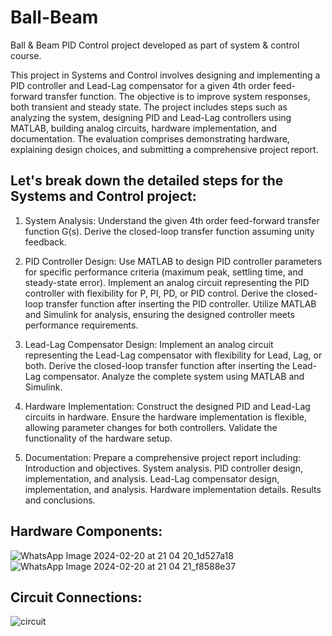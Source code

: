 # Ball-Beam
Ball &amp; Beam PID Control project developed as part of system &amp; control course.

This project in Systems and Control involves designing and implementing a PID controller and Lead-Lag compensator for a given 4th order feed-forward transfer function. The objective is to improve system responses, both transient and steady state. The project includes steps such as analyzing the system, designing PID and Lead-Lag controllers using MATLAB, building analog circuits, hardware implementation, and documentation. The evaluation comprises demonstrating hardware, explaining design choices, and submitting a comprehensive project report. 

## Let's break down the detailed steps for the Systems and Control project:

1. System Analysis:
Understand the given 4th order feed-forward transfer function G(s).
Derive the closed-loop transfer function assuming unity feedback.

2. PID Controller Design:
Use MATLAB to design PID controller parameters for specific performance criteria (maximum peak, settling time, and steady-state error).
Implement an analog circuit representing the PID controller with flexibility for P, PI, PD, or PID control.
Derive the closed-loop transfer function after inserting the PID controller.
Utilize MATLAB and Simulink for analysis, ensuring the designed controller meets performance requirements.

3. Lead-Lag Compensator Design:
Implement an analog circuit representing the Lead-Lag compensator with flexibility for Lead, Lag, or both.
Derive the closed-loop transfer function after inserting the Lead-Lag compensator.
Analyze the complete system using MATLAB and Simulink.

4. Hardware Implementation:
Construct the designed PID and Lead-Lag circuits in hardware.
Ensure the hardware implementation is flexible, allowing parameter changes for both controllers.
Validate the functionality of the hardware setup.

5. Documentation:
Prepare a comprehensive project report including:
Introduction and objectives.
System analysis.
PID controller design, implementation, and analysis.
Lead-Lag compensator design, implementation, and analysis.
Hardware implementation details.
Results and conclusions.

## Hardware Components:

![WhatsApp Image 2024-02-20 at 21 04 20_1d527a18](https://github.com/ssamop/Ball-Beam/assets/76449196/365ebfe8-4675-4e14-aeb8-2d4976bb8f96)
![WhatsApp Image 2024-02-20 at 21 04 21_f8588e37](https://github.com/ssamop/Ball-Beam/assets/76449196/a803793b-deab-4a0e-8dec-671791eca19c)

## Circuit Connections:

![circuit](https://github.com/ssamop/Ball-Beam/assets/76449196/d951fb53-c936-4e1e-b1cb-93421d4361cc)


